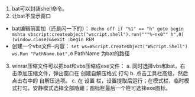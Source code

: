 1. bat可以封装shell命令。
2. 让bat不显示窗口
 * bat编辑前面加（还是闪一下的）：
 `
 @echo off
 if "%1" == "h" goto begin
 mshta vbscript:createobject("wscript.shell").run("""%~nx0"" h",0)(window.close)&&exit
 :begin
 REM
`
 * 创建一个vbs文件-内容：
`
 set ws=WScript.CreateObject("WScript.Shell") 
 ws.Run "PathName.bat",0
`
PathName 为bat的路径
3. winrar压缩文件可以把bat和vbs压缩成exe文件：
 a. 同时选择vbs和bat，右击添加压缩文件，弹出窗口在 创建自解压格式 打勾
 b. 点击工具栏高级，然后点击右中的 自解压选项。
 c. 在 设置 栏，设置提取后运行；在模式栏，临时模式打勾，安静模式选择全部隐藏；图标栏最后一个栏可选择exe图标。
